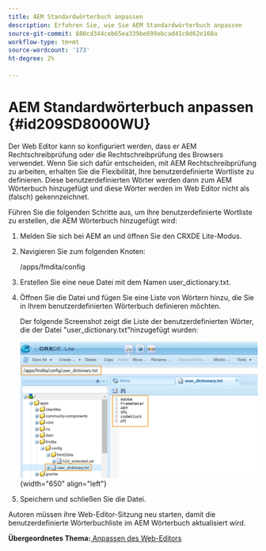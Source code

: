 ```yaml
---
title: AEM Standardwörterbuch anpassen
description: Erfahren Sie, wie Sie AEM Standardwörterbuch anpassen
source-git-commit: 880cd344ceb65ea339be699ebcad41c0d62e168a
workflow-type: tm+mt
source-wordcount: '173'
ht-degree: 2%

---
```


# AEM Standardwörterbuch anpassen {#id209SD8000WU}

Der Web Editor kann so konfiguriert werden, dass er AEM Rechtschreibprüfung oder die Rechtschreibprüfung des Browsers verwendet. Wenn Sie sich dafür entscheiden, mit AEM Rechtschreibprüfung zu arbeiten, erhalten Sie die Flexibilität, Ihre benutzerdefinierte Wortliste zu definieren. Diese benutzerdefinierten Wörter werden dann zum AEM Wörterbuch hinzugefügt und diese Wörter werden im Web Editor nicht als \(falsch\) gekennzeichnet.

Führen Sie die folgenden Schritte aus, um Ihre benutzerdefinierte Wortliste zu erstellen, die AEM Wörterbuch hinzugefügt wird:

1. Melden Sie sich bei AEM an und öffnen Sie den CRXDE Lite-Modus.

1. Navigieren Sie zum folgenden Knoten:

   /apps/fmdita/config

1. Erstellen Sie eine neue Datei mit dem Namen user\_dictionary.txt.

1. Öffnen Sie die Datei und fügen Sie eine Liste von Wörtern hinzu, die Sie in Ihrem benutzerdefinierten Wörterbuch definieren möchten.

   Der folgende Screenshot zeigt die Liste der benutzerdefinierten Wörter, die der Datei &quot;user\_dictionary.txt&quot;hinzugefügt wurden:

   ![](assets/custom-words-list-dictionary.png){width="650" align="left"}

1. Speichern und schließen Sie die Datei.


Autoren müssen ihre Web-Editor-Sitzung neu starten, damit die benutzerdefinierte Wörterbuchliste im AEM Wörterbuch aktualisiert wird.

**Übergeordnetes Thema:**[ Anpassen des Web-Editors](conf-web-editor.md)
